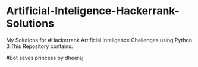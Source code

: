 # Artificial-Inteligence-Hackerrank-Solutions
My Solutions for #Hackerrank Artificial Inteligence Challenges using Python 3.This Repository contains:

#Bot saves princess 
by dheeraj


